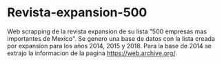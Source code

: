 # Revista-expansion-500
Web scrapping de la revista expansion de su lista "500 empresas mas importantes de Mexico". Se genero una base de datos con la lista creada por expansion para los años 2014, 2015 y 2018. Para la base de 2014 se extrajo la informacion de la pagina https://web.archive.org/.
